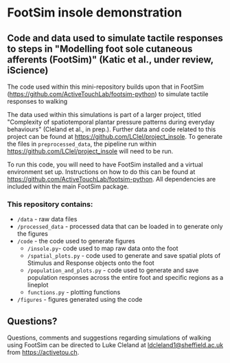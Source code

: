 # FootSim insole demonstration
## Code and data used to simulate tactile responses to steps in "Modelling foot sole cutaneous afferents (FootSim)" (Katic et al., under review, iScience)

The code used within this mini-repository builds upon that in FootSim (https://github.com/ActiveTouchLab/footsim-python) to simulate tactile responses to walking

The data used within this simulations is part of a larger project, titled "Complexity of spatiotemporal plantar pressure patterns during everyday behaviours" (Cleland et al., in prep.). Further data and code related to this project can be found at https://github.com/LClel/project_insole. To generate the files in `preprocessed_data`, the pipeline run within https://github.com/LClel/project_insole will need to be run.

To run this code, you will need to have FootSim installed and a virtual environment set up. Instructions on how to do this can be found at https://github.com/ActiveTouchLab/footsim-python. All dependencies are included within the main FootSim package.

### This repository contains:
* `/data` - raw data files
* `/processed_data` - processed data that can be loaded in to generate only the figures
* `/code` - the code used to generate figures
     - `/insole.py`- code used to map raw data onto the foot
     - `/spatial_plots.py` - code used to generate and save spatial plots of Stimulus and Response objects onto the foot
     - `/population_and_plots.py` - code used to generate and save population responses across the entire foot and specific regions as a lineplot
     - `functions.py` - plotting functions
* `/figures` - figures generated using the code

## Questions?
Questions, comments and suggestions regarding simulations of walking using FootSim can be directed to Luke Cleland at ldcleland1@sheffield.ac.uk from https://activetou.ch.
